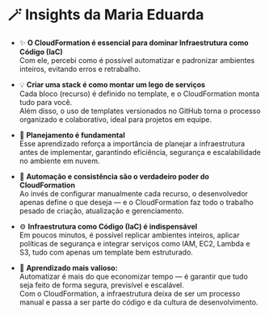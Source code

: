 # 🪄 Insights da Maria Eduarda

* ✨ **O CloudFormation é essencial para dominar Infraestrutura como Código (IaC)**  
  Com ele, percebi como é possível automatizar e padronizar ambientes inteiros, evitando erros e retrabalho.

* 💡 **Criar uma stack é como montar um lego de serviços**  
  Cada bloco (recurso) é definido no template, e o CloudFormation monta tudo para você.  
  Além disso, o uso de templates versionados no GitHub torna o processo organizado e colaborativo, ideal para projetos em equipe.

* 📘 **Planejamento é fundamental**  
  Esse aprendizado reforça a importância de planejar a infraestrutura antes de implementar, garantindo eficiência, segurança e escalabilidade no ambiente em nuvem.

* 🧠 **Automação e consistência são o verdadeiro poder do CloudFormation**  
  Ao invés de configurar manualmente cada recurso, o desenvolvedor apenas define o que deseja — e o CloudFormation faz todo o trabalho pesado de criação, atualização e gerenciamento.

* ⚙️ **Infraestrutura como Código (IaC) é indispensável**  
  Em poucos minutos, é possível replicar ambientes inteiros, aplicar políticas de segurança e integrar serviços como IAM, EC2, Lambda e S3, tudo com apenas um template bem estruturado.

* 💬 **Aprendizado mais valioso:**  
  Automatizar é mais do que economizar tempo — é garantir que tudo seja feito de forma segura, previsível e escalável.  
  Com o CloudFormation, a infraestrutura deixa de ser um processo manual e passa a ser parte do código e da cultura de desenvolvimento.

